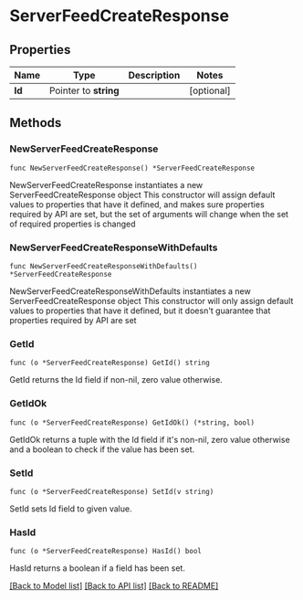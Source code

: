 # ServerFeedCreateResponse

## Properties

Name | Type | Description | Notes
------------ | ------------- | ------------- | -------------
**Id** | Pointer to **string** |  | [optional] 

## Methods

### NewServerFeedCreateResponse

`func NewServerFeedCreateResponse() *ServerFeedCreateResponse`

NewServerFeedCreateResponse instantiates a new ServerFeedCreateResponse object
This constructor will assign default values to properties that have it defined,
and makes sure properties required by API are set, but the set of arguments
will change when the set of required properties is changed

### NewServerFeedCreateResponseWithDefaults

`func NewServerFeedCreateResponseWithDefaults() *ServerFeedCreateResponse`

NewServerFeedCreateResponseWithDefaults instantiates a new ServerFeedCreateResponse object
This constructor will only assign default values to properties that have it defined,
but it doesn't guarantee that properties required by API are set

### GetId

`func (o *ServerFeedCreateResponse) GetId() string`

GetId returns the Id field if non-nil, zero value otherwise.

### GetIdOk

`func (o *ServerFeedCreateResponse) GetIdOk() (*string, bool)`

GetIdOk returns a tuple with the Id field if it's non-nil, zero value otherwise
and a boolean to check if the value has been set.

### SetId

`func (o *ServerFeedCreateResponse) SetId(v string)`

SetId sets Id field to given value.

### HasId

`func (o *ServerFeedCreateResponse) HasId() bool`

HasId returns a boolean if a field has been set.


[[Back to Model list]](../README.md#documentation-for-models) [[Back to API list]](../README.md#documentation-for-api-endpoints) [[Back to README]](../README.md)



